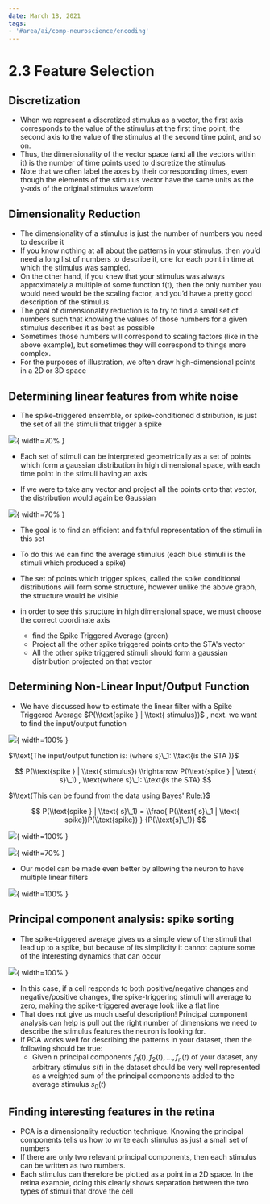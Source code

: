 ```yaml
---
date: March 18, 2021
tags:
- '#area/ai/comp-neuroscience/encoding'
---
```


# 2.3 Feature Selection

## Discretization

- When we represent a discretized stimulus as a vector, the first axis corresponds to the value of the stimulus at the first time point, the second axis to the value of the stimulus at the second time point, and so on.
- Thus, the dimensionality of the vector space (and all the vectors within it) is the number of time points used to discretize the stimulus
- Note that we often label the axes by their corresponding times, even though the elements of the stimulus vector have the same units as the y-axis of the original stimulus waveform

## Dimensionality Reduction

- The dimensionality of a stimulus is just the number of numbers you need to describe it
- If you know nothing at all about the patterns in your stimulus, then you’d need a long list of numbers to describe it, one for each point in time at which the stimulus was sampled.
- On the other hand, if you knew that your stimulus was always approximately a multiple of some function f(t), then the only number you would need would be the scaling factor, and you’d have a pretty good description of the stimulus.
- The goal of dimensionality reduction is to try to find a small set of numbers such that knowing the values of those numbers for a given stimulus describes it as best as possible
- Sometimes those numbers will correspond to scaling factors (like in the above example), but sometimes they will correspond to things more complex.
- For the purposes of illustration, we often draw high-dimensional points in a 2D or 3D space

## Determining linear features from white noise

- The spike-triggered ensemble, or spike-conditioned distribution, is just the set of all the stimuli that trigger a spike

![](2.3.1.png#center){ width=70% }

- Each set of stimuli can be interpreted geometrically as a set of points which form a gaussian distribution in high dimensional space, with each time point in the stimuli having an axis

- If we were to take any vector and project all the points onto that vector, the distribution would again be Gaussian

![](2.3.2.png#center){ width=70% }

- The goal is to find an efficient and faithful representation of the stimuli in this set

- To do this we can find the average stimulus (each blue stimuli is the stimuli which produced a spike)

- The set of points which trigger spikes, called the spike conditional distributions will form some structure, however unlike the above graph, the structure would be visible

- in order to see this structure in high dimensional space, we must choose the correct coordinate axis

  - find the Spike Triggered Average (green)
  - Project all the other spike triggered points onto the STA's vector
  - All the other spike triggered stimuli should form a gaussian distribution projected on that vector

## Determining Non-Linear Input/Output Function

- We have discussed how to estimate the linear filter with a Spike Triggered Average $P(\\text{spike } | \\text{ stimulus})$ , next. we want to find the input/output function

![](2.3.3.png#center){ width=100% }

$\\text{The input/output function is: (where s}\_1: \\text{is the STA )}$

$$
P(\\text{spike } | \\text{ stimulus}) \\rightarrow P(\\text{spike } | \\text{ s}\_1) , \\text{where s}\_1: \\text{is the STA}
$$

$\\text{This can be found from the data using Bayes' Rule:}$

$$
P(\\text{spike } | \\text{ s}\_1) = \\frac{ P(\\text{ s}\_1 | \\text{ spike})P(\\text{spike}) } {P(\\text{s}\_1)}
$$

![](2.3.4.png#center){ width=100% }

![](2.3.5.png#center){ width=70% }

- Our model can be made even better by allowing the neuron to have multiple linear filters

![](2.3.6.png#center){ width=100% }

## Principal component analysis: spike sorting

- The spike-triggered average gives us a simple view of the stimuli that lead up to a spike, but because of its simplicity it cannot capture some of the interesting dynamics that can occur

![](2.3.5.png#center){ width=100% }

- In this case, if a cell responds to both positive/negative changes and negative/positive changes, the spike-triggering stimuli will average to zero, making the spike-triggered average look like a flat line
- That does not give us much useful description! Principal component analysis can help is pull out the right number of dimensions we need to describe the stimulus features the neuron is looking for.
- If PCA works well for describing the patterns in your dataset, then the following should be true:
  - Given n principal components $f_1(t),  f_2(t), ... ,  f_n(t)$ of your dataset, any arbitrary stimulus $s(t)$ in the dataset should be very well represented as a weighted sum of the principal components added to the average stimulus $s_0(t)$

## Finding interesting features in the retina

- PCA is a dimensionality reduction technique. Knowing the principal components tells us how to write each stimulus as just a small set of numbers
- If there are only two relevant principal components, then each stimulus can be written as two numbers.
- Each stimulus can therefore be plotted as a point in a 2D space. In the retina example, doing this clearly shows separation between the two types of stimuli that drove the cell